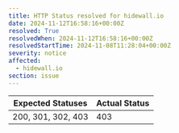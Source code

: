 ```yaml
---
title: HTTP Status resolved for hidewall.io
date: 2024-11-12T16:58:16+00:00Z
resolved: True
resolvedWhen: 2024-11-12T16:58:16+00:00Z
resolvedStartTime: 2024-11-08T11:28:04+00:00Z
severity: notice
affected:
  - hidewall.io
section: issue
---
```


| Expected Statuses | Actual Status  |
|-------------------|----------------|
| 200, 301, 302, 403 | 403 |
